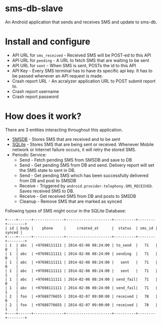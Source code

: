 sms-db-slave
============

An Android application that sends and receives SMS and update to sms-db.


Install and configure
=====================

* API URL for `sms_received` - Received SMS will be POST-ed to this API
* API URL for `pending` - A URL to fetch SMS that are waiting to be sent
* API URL for `sent` - When SMS is sent, POSTs the id to this API
* API Key - Every SMS terminal has to have its specific api key. It has to
  be passed whenever an API request is made.
* Crash report URL - An acralyzer application URL to POST submit report
  to.
* Crash report username
* Crash report password


How does it work?
=================

There are 3 entities interacting throughout this application.
* [SMSDB](https://github.com/ariunbayar/sms-db) - Stores SMS that are received and to be sent
* [SQLite](http://developer.android.com/reference/android/database/sqlite/package-summary.html) - Stores SMS that are being sent or received. Whenever
  Mobile network or Internet failure occurs, it will retry the stored SMS.
* Periodic Service:
    - Send - Fetch pending SMS from SMSDB and save to DB
    - Send - Get pending SMS from DB and send. Delivery report will set the SMS
      state to sent in DB. 
    - Send - Get pending SMS which has been successfully delivered from DB
      and post to SMSDB
    - Receive - Triggered by `android.provider.telephony.SMS_RECEIVED`. Saves
      received SMS to DB.
    - Receive - Get received SMS from DB and posts to SMSDB
    - Cleanup - Remove SMS that are marked as synced

Following types of SMS might occur in the SQLite Database:

    +----+------+--------------+---------------------+----------+--------+--------+
    | id | body |    phone     |     created_at      |  status  | sms_id | synced |
    +----+------+--------------+---------------------+----------+--------+--------+
    | 1  | abc  | +97698111111 | 2014-02-06 08:24:00 | to_send  |   71   |   0    |
    | 1  | abc  | +97698111111 | 2014-02-06 08:24:00 | sending  |   71   |   0    |
    | 1  | abc  | +97698111111 | 2014-02-06 08:24:00 |   sent   |   71   |   0    |
    | 1  | abc  | +97698111111 | 2014-02-06 08:24:00 |   sent   |   71   |   1    |
    | 1  | abc  | +97698111111 | 2014-02-06 08:24:00 | send_fail|   71   |   0    |
    | 1  | abc  | +97698111111 | 2014-02-06 08:24:00 | send_fail|   71   |   1    |
    | 2  | foo  | +97688776655 | 2014-02-07 09:00:00 | received |   78   |   0    |
    | 2  | foo  | +97688776655 | 2014-02-07 09:00:00 | received |   78   |   1    |
    +----+------+--------------+---------------------+----------+--------+--------+

